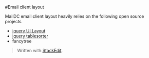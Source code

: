 #Email client layout

MailDC email client layout heavily relies on the following open source projects

 - [jquery UI Layout](http://plugins.jquery.com/layout/)
 - [jquery tablesorter](http://tablesorter.com/docs/)
 - fancytree




> Written with [StackEdit](https://stackedit.io/).